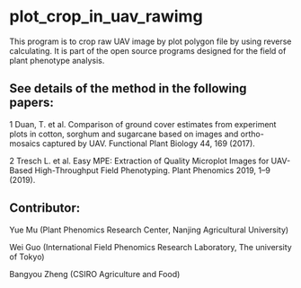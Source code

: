 # plot_crop_in_uav_rawimg
This program is to crop raw UAV image by plot polygon file by using reverse calculating. 
It is part of the open source programs designed for the field of plant phenotype analysis. 

## See details of the method in the following papers: 
1 Duan, T. et al. Comparison of ground cover estimates from experiment plots in cotton, sorghum and sugarcane based on images and ortho-mosaics captured by UAV. Functional Plant Biology 44, 169 (2017). 

2 Tresch L. et al. Easy MPE: Extraction of Quality Microplot Images for UAV-Based High-Throughput Field Phenotyping. Plant Phenomics 2019, 1–9 (2019). 

## Contributor: 
Yue Mu (Plant Phenomics Research Center, Nanjing Agricultural University) 

Wei Guo (International Field Phenomics Research Laboratory, The university of Tokyo) 

Bangyou Zheng (CSIRO Agriculture and Food)
